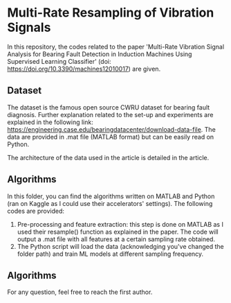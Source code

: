# Multi-Rate Resampling of Vibration Signals

In this repository, the codes related to the paper 'Multi-Rate Vibration Signal Analysis for Bearing Fault Detection in Induction Machines Using Supervised Learning Classifier' (doi: https://doi.org/10.3390/machines12010017) are given.

## Dataset
The dataset is the famous open source CWRU dataset for bearing fault diagnosis. Further explanation related to the set-up and experiments are explained in the following link: https://engineering.case.edu/bearingdatacenter/download-data-file. The data are provided in .mat file (MATLAB format) but can be easily read on Python. 

The architecture of the data used in the article is detailed in the article. 

## Algorithms 
In this folder, you can find the algorithms written on MATLAB and Python (ran on Kaggle as I could use their accelerators' settings). The following codes are provided:
1. Pre-processing and feature extraction: this step is done on MATLAB as I used their resample() function as explained in the paper. The code will output a .mat file with all features at a certain sampling rate obtained. 
2. The Python script will load the data (acknowledging you've changed the folder path) and train ML models at different sampling frequency.

## Algorithms 
For any question, feel free to reach the first author. 
